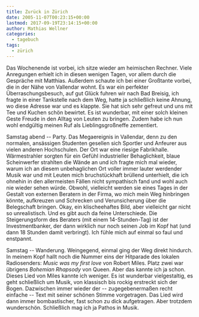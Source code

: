 ```yaml
---
title: Zurück in Zürich
date: 2005-11-07T00:23:15+00:00
lastmod: 2017-09-19T23:14:15+00:00
author: Mathias Wellner
categories:
  - tagebuch
tags:
  - zürich
---
```

Das Wochenende ist vorbei, ich sitze wieder am heimischen Rechner. Viele Anregungen erhielt ich in diesen wenigen Tagen, vor allem durch die Gespräche mit Matthias. Außerdem schaute ich bei einer Großtante vorbei, die in der Nähe von Vallendar wohnt. Es war ein perfekter Überraschungsbesuch, auf gut Glück fuhren wir nach Bad Breisig, ich fragte in einer Tankstelle nach dem Weg, hatte ja schließlich keine Ahnung, wo diese Adresse war und es klappte. Sie hat sich sehr gefreut und uns mit Tee und Kuchen schön bewirtet. Es ist wunderbar, mit einer solch kleinen Geste Freude in den Alltag von Leuten zu bringen. Zudem habe ich nun wohl endgültig meinen Ruf als Lieblingsgroßneffe zementiert.

Samstag abend -- Party. Das Megaereignis in Vallendar, denn zu den normalen, ansässigen Studenten gesellen sich Sportler und Anfeurer aus vielen anderen Hochschulen. Der Ort war eine riesige Fabrikhalle. Wärmestrahler sorgten für ein Gefühl industrieller Behaglichkeit, blaue Scheinwerfer strahlten die Wände an und ich fragte mich mal wieder, warum ich an diesem unbehaglichen Ort voller immer lauter werdender Musik war und mit Leuten mich bruchstückhaft brüllend unterhielt, die ich ohnehin in den allermeisten Fällen nicht sympathisch fand und wohl auch nie wieder sehen würde. Obwohl, vielleicht werden sie eines Tages in der Gestalt von externen Beratern in der Firma, wo mich mein Weg hinbringen könnte, aufkreuzen und Schrecken und Verunsicherung über die Belegschaft bringen. Okay, ein klischeehaftes Bild, aber vielleicht gar nicht so unrealistisch. Und es gibt auch da feine Unterschiede. Die Steigerungsform des Beraters (mit einem 14-Stunden-Tag) ist der Investmentbanker, der dann wirklich nur noch seinen Job im Kopf hat (und dann 18 Stunden damit verbringt). Ich fühle mich auf einmal so faul und enstpannt.

Samstag -- Wanderung. Weingegend, einmal ging der Weg direkt hindurch. In meinem Kopf hallt noch die Nummer eins der Hitparade des lokalen Radiosenders: _Music was my first love_ von Robert Miles. Platz zwei war übrigens _Bohemian Rhapsody_ von Queen. Aber das kannte ich ja schon. Dieses Lied von Miles kannte ich weniger. Es ist wunderbar vielgestaltig, es geht schließlich um Musik, von klassisch bis rockig erstreckt sich der Bogen. Dazwischen immer wieder der -- zugegebenermaßen recht einfache -- Text mit seiner schönen Stimme vorgetragen. Das Lied wird dann immer bombastischer, fast schon zu dick aufgetragen. Aber trotzdem wunderschön. Schließlich mag ich ja Pathos in Musik.
